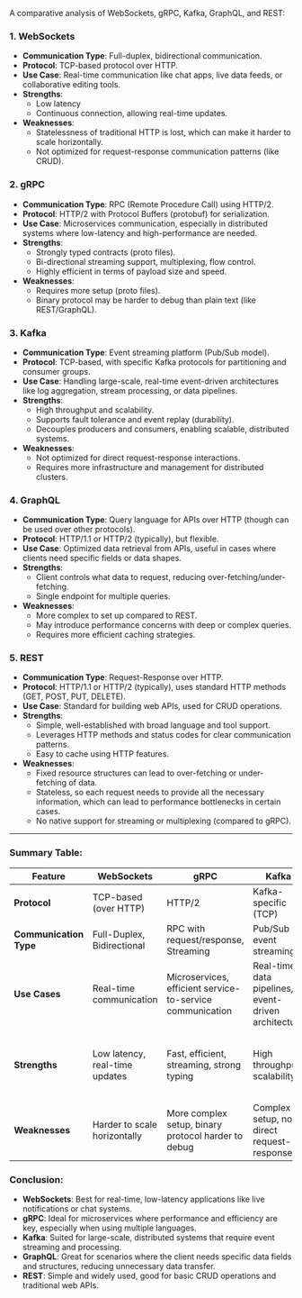 A comparative analysis of WebSockets, gRPC, Kafka, GraphQL, and REST:

### 1. **WebSockets**

- **Communication Type**: Full-duplex, bidirectional communication.
- **Protocol**: TCP-based protocol over HTTP.
- **Use Case**: Real-time communication like chat apps, live data feeds, or collaborative editing tools.
- **Strengths**:
  - Low latency
  - Continuous connection, allowing real-time updates.
- **Weaknesses**:
  - Statelessness of traditional HTTP is lost, which can make it harder to scale horizontally.
  - Not optimized for request-response communication patterns (like CRUD).

### 2. **gRPC**

- **Communication Type**: RPC (Remote Procedure Call) using HTTP/2.
- **Protocol**: HTTP/2 with Protocol Buffers (protobuf) for serialization.
- **Use Case**: Microservices communication, especially in distributed systems where low-latency and high-performance are needed.
- **Strengths**:
  - Strongly typed contracts (proto files).
  - Bi-directional streaming support, multiplexing, flow control.
  - Highly efficient in terms of payload size and speed.
- **Weaknesses**:
  - Requires more setup (proto files).
  - Binary protocol may be harder to debug than plain text (like REST/GraphQL).

### 3. **Kafka**

- **Communication Type**: Event streaming platform (Pub/Sub model).
- **Protocol**: TCP-based, with specific Kafka protocols for partitioning and consumer groups.
- **Use Case**: Handling large-scale, real-time event-driven architectures like log aggregation, stream processing, or data pipelines.
- **Strengths**:
  - High throughput and scalability.
  - Supports fault tolerance and event replay (durability).
  - Decouples producers and consumers, enabling scalable, distributed systems.
- **Weaknesses**:
  - Not optimized for direct request-response interactions.
  - Requires more infrastructure and management for distributed clusters.

### 4. **GraphQL**

- **Communication Type**: Query language for APIs over HTTP (though can be used over other protocols).
- **Protocol**: HTTP/1.1 or HTTP/2 (typically), but flexible.
- **Use Case**: Optimized data retrieval from APIs, useful in cases where clients need specific fields or data shapes.
- **Strengths**:
  - Client controls what data to request, reducing over-fetching/under-fetching.
  - Single endpoint for multiple queries.
- **Weaknesses**:
  - More complex to set up compared to REST.
  - May introduce performance concerns with deep or complex queries.
  - Requires more efficient caching strategies.

### 5. **REST**

- **Communication Type**: Request-Response over HTTP.
- **Protocol**: HTTP/1.1 or HTTP/2 (typically), uses standard HTTP methods (GET, POST, PUT, DELETE).
- **Use Case**: Standard for building web APIs, used for CRUD operations.
- **Strengths**:
  - Simple, well-established with broad language and tool support.
  - Leverages HTTP methods and status codes for clear communication patterns.
  - Easy to cache using HTTP features.
- **Weaknesses**:
  - Fixed resource structures can lead to over-fetching or under-fetching of data.
  - Stateless, so each request needs to provide all the necessary information, which can lead to performance bottlenecks in certain cases.
  - No native support for streaming or multiplexing (compared to gRPC).

---

### Summary Table:

| Feature                | WebSockets                     | gRPC                                                      | Kafka                                               | GraphQL                                       | REST                                              |
| ---------------------- | ------------------------------ | --------------------------------------------------------- | --------------------------------------------------- | --------------------------------------------- | ------------------------------------------------- |
| **Protocol**           | TCP-based (over HTTP)          | HTTP/2                                                    | Kafka-specific (TCP)                                | HTTP/1.1 or HTTP/2                            | HTTP/1.1 or HTTP/2                                |
| **Communication Type** | Full-Duplex, Bidirectional     | RPC with request/response, Streaming                      | Pub/Sub event streaming                             | Query Language for APIs                       | Request-Response                                  |
| **Use Cases**          | Real-time communication        | Microservices, efficient service-to-service communication | Real-time data pipelines, event-driven architecture | Flexible API data queries                     | Standard web APIs, CRUD                           |
| **Strengths**          | Low latency, real-time updates | Fast, efficient, streaming, strong typing                 | High throughput, scalability                        | Client-defined queries, reduces over-fetching | Simplicity, widely adopted, easy to use           |
| **Weaknesses**         | Harder to scale horizontally   | More complex setup, binary protocol harder to debug       | Complex setup, no direct request-response           | Complex queries can impact performance        | Over-fetching/under-fetching, no native streaming |

### Conclusion:

- **WebSockets**: Best for real-time, low-latency applications like live notifications or chat systems.
- **gRPC**: Ideal for microservices where performance and efficiency are key, especially when using multiple languages.
- **Kafka**: Suited for large-scale, distributed systems that require event streaming and processing.
- **GraphQL**: Great for scenarios where the client needs specific data fields and structures, reducing unnecessary data transfer.
- **REST**: Simple and widely used, good for basic CRUD operations and traditional web APIs.
